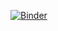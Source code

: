 [![Binder](https://mybinder.org/badge_logo.svg)](https://mybinder.org/v2/gh/aminkammoun/AnalyseNUMERIQUE/master)